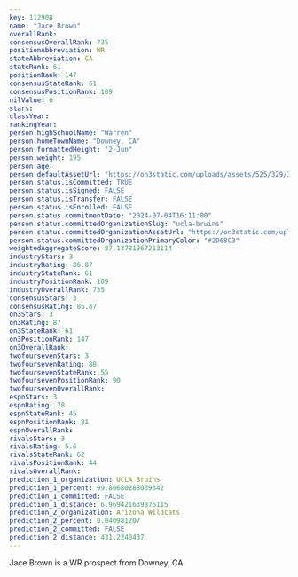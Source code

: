 ```yaml
---
key: 112908
name: "Jace Brown"
overallRank: 
consensusOverallRank: 735
positionAbbreviation: WR
stateAbbreviation: CA
stateRank: 61
positionRank: 147
consensusStateRank: 61
consensusPositionRank: 109
nilValue: 0
stars: 
classYear: 
rankingYear: 
person.highSchoolName: "Warren"
person.homeTownName: "Downey, CA"
person.formattedHeight: "2-Jun"
person.weight: 195
person.age: 
person.defaultAssetUrl: "https://on3static.com/uploads/assets/525/329/329525.jpg"
person.status.isCommitted: TRUE
person.status.isSigned: FALSE
person.status.isTransfer: FALSE
person.status.isEnrolled: FALSE
person.status.commitmentDate: "2024-07-04T16:11:00"
person.status.committedOrganizationSlug: "ucla-bruins"
person.status.committedOrganizationAssetUrl: "https://on3static.com/uploads/assets/777/214/214777.svg"
person.status.committedOrganizationPrimaryColor: "#2D68C3"
weightedAggregateScore: 87.13781967213114
industryStars: 3
industryRating: 86.87
industryStateRank: 61
industryPositionRank: 109
industryOverallRank: 735
consensusStars: 3
consensusRating: 86.87
on3Stars: 3
on3Rating: 87
on3StateRank: 61
on3PositionRank: 147
on3OverallRank: 
twofoursevenStars: 3
twofoursevenRating: 88
twofoursevenStateRank: 55
twofoursevenPositionRank: 90
twofoursevenOverallRank: 
espnStars: 3
espnRating: 78
espnStateRank: 45
espnPositionRank: 81
espnOverallRank: 
rivalsStars: 3
rivalsRating: 5.6
rivalsStateRank: 62
rivalsPositionRank: 44
rivalsOverallRank: 
prediction_1_organization: UCLA Bruins
prediction_1_percent: 99.80680288039342
prediction_1_committed: FALSE
prediction_1_distance: 6.969421639876115
prediction_2_organization: Arizona Wildcats
prediction_2_percent: 0.040981207
prediction_2_committed: FALSE
prediction_2_distance: 431.2240437
---
```

Jace Brown is a WR prospect from Downey, CA.
